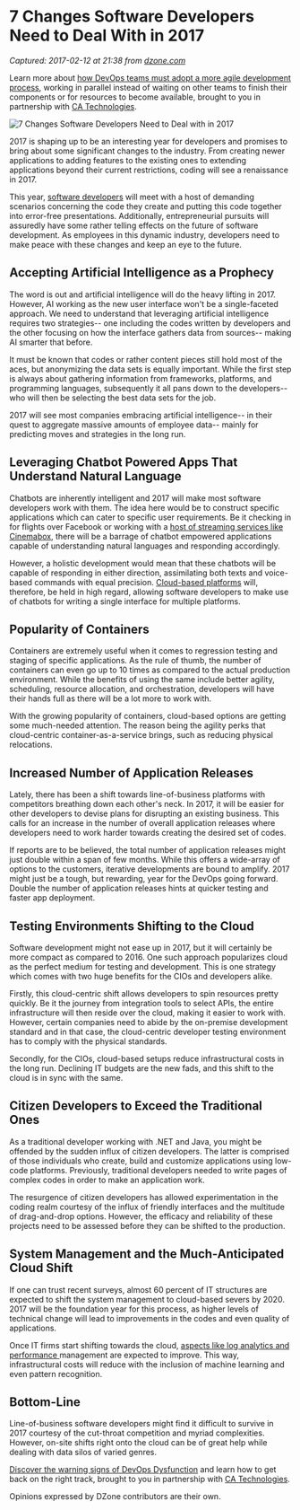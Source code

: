 # 7 Changes Software Developers Need to Deal With in 2017

_Captured: 2017-02-12 at 21:38 from [dzone.com](https://dzone.com/articles/7-changes-software-developers-need-to-deal-with-in?edition=268939&utm_source=Daily%20Digest&utm_medium=email&utm_campaign=dd%202017-02-12)_

Learn more about [how DevOps teams must adopt a more agile development process](https://dzone.com/go?i=148026&u=https%3A%2F%2Fwww.ca.com%2Fus%2Fcollateral%2Febook%2Fexploring-the-tools-that-make-agile-parallel-development-possible.register.html%3Fmrm%3D540542%26cid%3DNA-DSP-ABUS-ACM-000195-00001285-000000492%26aid%3D00702), working in parallel instead of waiting on other teams to finish their components or for resources to become available, brought to you in partnership with [CA Technologies](https://dzone.com/go?i=148026&u=https%3A%2F%2Fwww.ca.com%2Fus%2Fcollateral%2Febook%2Fexploring-the-tools-that-make-agile-parallel-development-possible.register.html%3Fmrm%3D540542%26cid%3DNA-DSP-ABUS-ACM-000195-00001285-000000492%26aid%3D00702).

![7 Changes Software Developers Need to Deal with in 2017](https://dzone.com/storage/temp/4283657-software-development.png)

2017 is shaping up to be an interesting year for developers and promises to bring about some significant changes to the industry. From creating newer applications to adding features to the existing ones to extending applications beyond their current restrictions, coding will see a renaissance in 2017.

This year, [software developers](https://dzone.com/articles/software-development-and-the-gig-economy) will meet with a host of demanding scenarios concerning the code they create and putting this code together into error-free presentations. Additionally, entrepreneurial pursuits will assuredly have some rather telling effects on the future of software development. As employees in this dynamic industry, developers need to make peace with these changes and keep an eye to the future.

## **Accepting Artificial Intelligence as a Prophecy**

The word is out and artificial intelligence will do the heavy lifting in 2017. However, AI working as the new user interface won't be a single-faceted approach. We need to understand that leveraging artificial intelligence requires two strategies-- one including the codes written by developers and the other focusing on how the interface gathers data from sources-- making AI smarter that before.

It must be known that codes or rather content pieces still hold most of the aces, but anonymizing the data sets is equally important. While the first step is always about gathering information from frameworks, platforms, and programming languages, subsequently it all pans down to the developers-- who will then be selecting the best data sets for the job.

2017 will see most companies embracing artificial intelligence-- in their quest to aggregate massive amounts of employee data-- mainly for predicting moves and strategies in the long run.

## **Leveraging Chatbot Powered Apps That Understand Natural Language**

Chatbots are inherently intelligent and 2017 will make most software developers work with them. The idea here would be to construct specific applications which can cater to specific user requirements. Be it checking in for flights over Facebook or working with a [host of streaming services like Cinemabox](http://cinemaboxhd-apk.com/), there will be a barrage of chatbot empowered applications capable of understanding natural languages and responding accordingly.

However, a holistic development would mean that these chatbots will be capable of responding in either direction, assimilating both texts and voice-based commands with equal precision. [Cloud-based platforms](https://dzone.com/articles/bots-and-artificial-intelligence) will, therefore, be held in high regard, allowing software developers to make use of chatbots for writing a single interface for multiple platforms.

## **Popularity of Containers**

Containers are extremely useful when it comes to regression testing and staging of specific applications. As the rule of thumb, the number of containers can even go up to 10 times as compared to the actual production environment. While the benefits of using the same include better agility, scheduling, resource allocation, and orchestration, developers will have their hands full as there will be a lot more to work with.

With the growing popularity of containers, cloud-based options are getting some much-needed attention. The reason being the agility perks that cloud-centric container-as-a-service brings, such as reducing physical relocations.

## **Increased Number of Application Releases**

Lately, there has been a shift towards line-of-business platforms with competitors breathing down each other's neck. In 2017, it will be easier for other developers to devise plans for disrupting an existing business. This calls for an increase in the number of overall application releases where developers need to work harder towards creating the desired set of codes.

If reports are to be believed, the total number of application releases might just double within a span of few months. While this offers a wide-array of options to the customers, iterative developments are bound to amplify. 2017 might just be a tough, but rewarding, year for the DevOps going forward. Double the number of application releases hints at quicker testing and faster app deployment.

## **Testing Environments Shifting to the Cloud**

Software development might not ease up in 2017, but it will certainly be more compact as compared to 2016. One such approach popularizes cloud as the perfect medium for testing and development. This is one strategy which comes with two huge benefits for the CIOs and developers alike.

Firstly, this cloud-centric shift allows developers to spin resources pretty quickly. Be it the journey from integration tools to select APIs, the entire infrastructure will then reside over the cloud, making it easier to work with. However, certain companies need to abide by the on-premise development standard and in that case, the cloud-centric developer testing environment has to comply with the physical standards.

Secondly, for the CIOs, cloud-based setups reduce infrastructural costs in the long run. Declining IT budgets are the new fads, and this shift to the cloud is in sync with the same.

## **Citizen Developers to Exceed the Traditional Ones**

As a traditional developer working with .NET and Java, you might be offended by the sudden influx of citizen developers. The latter is comprised of those individuals who create, build and customize applications using low-code platforms. Previously, traditional developers needed to write pages of complex codes in order to make an application work.

The resurgence of citizen developers has allowed experimentation in the coding realm courtesy of the influx of friendly interfaces and the multitude of drag-and-drop options. However, the efficacy and reliability of these projects need to be assessed before they can be shifted to the production.

## **System Management and the Much-Anticipated Cloud Shift**

If one can trust recent surveys, almost 60 percent of IT structures are expected to shift the system management to cloud-based severs by 2020. 2017 will be the foundation year for this process, as higher levels of technical change will lead to improvements in the codes and even quality of applications.

Once IT firms start shifting towards the cloud, [aspects like log analytics and performance ](https://dzone.com/articles/bots-and-artificial-intelligence)management are expected to improve. This way, infrastructural costs will reduce with the inclusion of machine learning and even pattern recognition.

## **Bottom-Line**

Line-of-business software developers might find it difficult to survive in 2017 courtesy of the cut-throat competition and myriad complexities. However, on-site shifts right onto the cloud can be of great help while dealing with data silos of varied genres.

[Discover the warning signs of DevOps Dysfunction](https://dzone.com/go?i=148027&u=http%3A%2F%2Ftransform.ca.com%2Fpragmatic-guide-to-devops.html%3Fmrm%3D540542%26cid%3DNA-DSP-ABUS-ACM-000195-00001286-000000493%26aid%3D00702) and learn how to get back on the right track, brought to you in partnership with [CA Technologies](https://dzone.com/go?i=148027&u=http%3A%2F%2Ftransform.ca.com%2Fpragmatic-guide-to-devops.html%3Fmrm%3D540542%26cid%3DNA-DSP-ABUS-ACM-000195-00001286-000000493%26aid%3D00702).

Opinions expressed by DZone contributors are their own.
